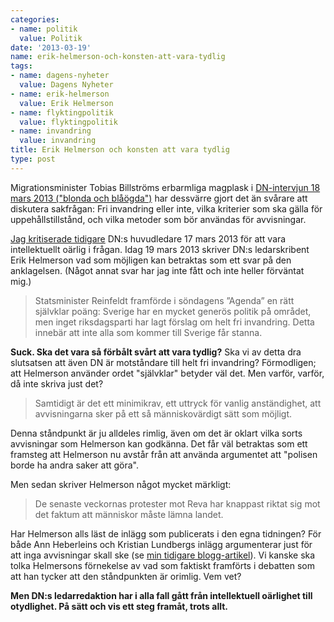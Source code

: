 ```yaml
---
categories:
- name: politik
  value: Politik
date: '2013-03-19'
name: erik-helmerson-och-konsten-att-vara-tydlig
tags:
- name: dagens-nyheter
  value: Dagens Nyheter
- name: erik-helmerson
  value: Erik Helmerson
- name: flyktingpolitik
  value: flyktingpolitik
- name: invandring
  value: invandring
title: Erik Helmerson och konsten att vara tydlig
type: post
---
```

Migrationsminister Tobias Billströms erbarmliga magplask i [DN-intervjun 18 mars 2013 ("blonda och blåögda")](http://www.dn.se/nyheter/de-flesta-bor-inte-hos-de-som-ar-blonda-och-blaogda) har dessvärre gjort det än svårare att diskutera sakfrågan: Fri invandring eller inte, vilka kriterier som ska gälla för uppehållstillstånd, och vilka metoder som bör användas för avvisningar.

[Jag kritiserade tidigare](/2013/03/17/dn-de-papperslosa-och-den-intellektuella-arligheten/) DN:s huvudledare 17 mars 2013 för att vara intellektuellt oärlig i frågan. Idag 19 mars 2013 skriver DN:s ledarskribent Erik Helmerson vad som möjligen kan betraktas som ett svar på den anklagelsen. (Något annat svar har jag inte fått och inte heller förväntat mig.)



> Statsminister Reinfeldt framförde i söndagens ”Agenda” en rätt självklar poäng: Sverige har en mycket generös politik på området, men inget riksdagsparti har lagt förslag om helt fri invandring. Detta innebär att inte alla som kommer till Sverige får stanna.

**Suck. Ska det vara så förbålt svårt att vara tydlig?** Ska vi av detta dra slutsatsen att även DN är motståndare till helt fri invandring? Förmodligen; att Helmerson använder ordet "självklar" betyder väl det. Men varför, varför, då inte skriva just det?

> Samtidigt är det ett minimikrav, ett uttryck för vanlig anständighet, att avvisningarna sker på ett så männi­skovärdigt sätt som möjligt.

Denna ståndpunkt är ju alldeles rimlig, även om det är oklart vilka sorts avvisningar som Helmerson kan godkänna. Det får väl betraktas som ett framsteg att Helmerson nu avstår från att använda argumentet att "polisen borde ha andra saker att göra".

Men sedan skriver Helmerson något mycket märkligt:

> De senaste veckornas protester mot Reva har knappast riktat sig mot det faktum att människor måste lämna landet.

Har Helmerson alls läst de inlägg som publicerats i den egna tidningen? För både Ann Heberleins och Kristian Lundbergs inlägg argumenterar just för att inga avvisningar skall ske (se [min tidigare blogg-artikel](/2013/03/17/dn-de-papperslosa-och-den-intellektuella-arligheten/)). Vi kanske ska tolka Helmersons förnekelse av vad som faktiskt framförts i debatten som att han tycker att den ståndpunkten är orimlig. Vem vet?

**Men DN:s ledarredaktion har i alla fall gått från intellektuell oärlighet till otydlighet. På sätt och vis ett steg framåt, trots allt.**


